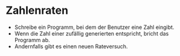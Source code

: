 
# Zahlenraten

* Schreibe ein Programm, bei dem der Benutzer eine Zahl eingibt. 
* Wenn die Zahl einer zufällig generierten entspricht, bricht das Programm ab.
* Andernfalls gibt es einen neuen Rateversuch.
